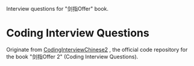 Interview questions for "剑指Offer" book.

# Coding Interview Questions

Originate from [CodingInterviewChinese2](https://github.com/zhedahht/CodingInterviewChinese2) , the official code repository for the book "剑指Offer 2" (Coding Interview Questions).